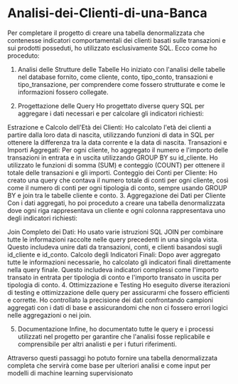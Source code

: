 # Analisi-dei-Clienti-di-una-Banca


Per completare il progetto di creare una tabella denormalizzata che contenesse indicatori comportamentali dei clienti basati sulle transazioni e sui prodotti posseduti, ho utilizzato esclusivamente SQL. Ecco come ho proceduto:

1. Analisi delle Strutture delle Tabelle
Ho iniziato con l'analisi delle tabelle nel database fornito, come cliente, conto, tipo_conto, transazioni e tipo_transazione, per comprendere come fossero strutturate e come le informazioni fossero collegate.

2. Progettazione delle Query
Ho progettato diverse query SQL per aggregare i dati necessari e per calcolare gli indicatori richiesti:

Estrazione e Calcolo dell'Età dei Clienti: Ho calcolato l'età dei clienti a partire dalla loro data di nascita, utilizzando funzioni di data in SQL per ottenere la differenza tra la data corrente e la data di nascita.
Transazioni e Importi Aggregati: Per ogni cliente, ho aggregato il numero e l'importo delle transazioni in entrata e in uscita utilizzando GROUP BY su id_cliente. Ho utilizzato le funzioni di somma (SUM) e conteggio (COUNT) per ottenere il totale delle transazioni e gli importi.
Conteggio dei Conti per Cliente: Ho creato una query che contava il numero totale di conti per ogni cliente, così come il numero di conti per ogni tipologia di conto, sempre usando GROUP BY e join tra le tabelle cliente e conto.
3. Aggregazione dei Dati per Cliente
Con i dati aggregati, ho poi proceduto a creare una tabella denormalizzata dove ogni riga rappresentava un cliente e ogni colonna rappresentava uno degli indicatori richiesti:

Join Completo dei Dati: Ho usato varie istruzioni SQL JOIN per combinare tutte le informazioni raccolte nelle query precedenti in una singola vista. Questo includeva unire dati da transazioni, conti, e clienti basandosi sugli id_cliente e id_conto.
Calcolo degli Indicatori Finali: Dopo aver aggregato tutte le informazioni necessarie, ho calcolato gli indicatori finali direttamente nella query finale. Questo includeva indicatori complessi come l'importo transato in entrata per tipologia di conto e l'importo transato in uscita per tipologia di conto.
4. Ottimizzazione e Testing
Ho eseguito diverse iterazioni di testing e ottimizzazione delle query per assicurarmi che fossero efficienti e corrette. Ho controllato la precisione dei dati confrontando campioni aggregati con i dati di base e assicurandomi che non ci fossero errori logici nelle aggregazioni o nei join.

5. Documentazione
Infine, ho documentato tutte le query e i processi utilizzati nel progetto per garantire che l'analisi fosse replicabile e comprensibile per altri analisti e per i futuri riferimenti.

Attraverso questi passaggi ho potuto fornire una tabella denormalizzata completa che servirà come base per ulteriori analisi e come input per modelli di machine learning supervisionato
